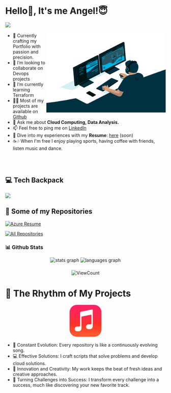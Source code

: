 <!---------------------------- Banner Image ----------------------------->

<!---------------------------- Typewriter animation ----------------------------->
# Hello👋, It's me Angel!😇
![](https://readme-typing-svg.herokuapp.com?font=Montserrat&color=3EA9F5&lines=I'm+a+Cloud+Engineer;I'm+a+Data+Analyst;)


<!---------------------------- About Me ----------------------------->

<!-- <img align="right" height="250" width="375" alt="" src="https://media.giphy.com/media/SWoSkN6DxTszqIKEqv/giphy.gif" /> -->
<img align="right" alt="GIF" src="https://raw.githubusercontent.com/DevrajDC/DevrajDC/main/developer.gif" height="250" width="375" />

- 🔭 Currently crafting my Portfolio with passion and precision.
- 🤝 I’m looking to collaborate on Devops projects
- 🌱 I’m currently learning Terraform
- 👨‍💻 Most of my projects are available on [Github](https://github.com/Angel-analyst?tab=repositories)
- 💬 Ask me about **Cloud Computing, Data Analysis.**
- 📫 Feel free to ping me on [LinkedIn](https://www.linkedin.com/in/agaroman)
- 📄 Dive into my experiences with my **Resume**: [here]() (soon)
- ☕🎶 When I'm free I enjoy playing sports, having coffee with friends,
  listen music and dance.
<br>
<br>


<!---------------------------- My Skills Section ----------------------------->
## 💻 Tech Backpack

<img src="https://skillicons.dev/icons?i=azure,vscode,terraform,python,scala,css,js,nodejs,mongodb,mysql,git,github,gitlab" align="center">
<br>


<!----------------------------- Open Source Projects --------------------------->
## 🔖 Some of my Repositories
<p align="left">
  <a href="https://github.com/Angel-analyst/azure-resume">
    <img width="278" src="https://denvercoder1-github-readme-stats.vercel.app/api/pin/?username=Angel-analyst&repo=azure-resume&theme=react&bg_color=20232a&title_color=61D9FA&icon_color=F8D866&hide_border=true&show_icons=true" alt="Azure Resume">
  </a>
<p align="left">
  <a href="https://github.com/Angel-analyst?tab=repositories">
    <img alt="All Repositories" title="All Repositories" src="https://custom-icon-badges.herokuapp.com/badge/-All%20Repos-2962FF?style=for-the-badge&logoColor=white&logo=repo"/>
  </a>
</p>

<!--------------------------------- GitHub Stats --------------------------------->
### 📊 Github Stats


<div align="center">
  <img src="https://github-readme-stats.vercel.app/api?username=Angel-analyst&hide_title=false&hide_rank=false&show_icons=true&include_all_commits=true&count_private=true&disable_animations=false&theme=dracula&locale=en&hide_border=false&order=1" height="150" alt="stats graph"  />
  <img src="https://github-readme-stats.vercel.app/api/top-langs?username=Angel-analyst&locale=en&hide_title=false&layout=compact&card_width=320&langs_count=5&theme=dracula&hide_border=false&order=2" height="150" alt="languages graph"  />
</div>

###

<!-- Your hits or visitors
site: http://hits.dwyl.com or https://visitor-badge.glitch.me
Both apis are in trouble due to the number of requests, if you know any other to register visitors, great
-->
<p align="center">
  <img alt="ViewCount" src="https://views.whatilearened.today/views/github/Angel-analyst/Angel-analyst.svg" />
</p>

###

### 

# 🎵 The Rhythm of My Projects  
<p align="center">
  <a href="https://music.apple.com/profile/AngelADTR">
    <img src="https://github.com/Angel-analyst/Angel-analyst/blob/main/170984_music_icon.png" alt="Apple Music" width="100px"/>
  </a>
</p>

- 🎵 Constant Evolution: Every repository is like a continuously evolving song.
- 💻 Effective Solutions: I craft scripts that solve problems and develop cloud solutions.
- 🚀 Innovation and Creativity: My work keeps the beat of fresh ideas and creative approaches.
- 🌟 Turning Challenges into Success: I transform every challenge into a success, much like discovering your new favorite track.
